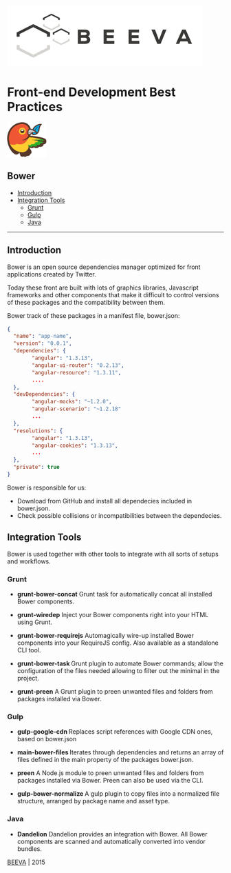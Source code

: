 ![alt text](../../../../static/horizontal-beeva-logo.png "BEEVA")


# Front-end Development Best Practices

<img src="../static/bower-logo.png" height="80px"/>

##  Bower 
* [Introduction](#introduction)
* [Integration Tools](#integration-tools)
	* [Grunt](#grunt)
	* [Gulp](#gulp)
	* [Java](#java)
 
----
## <a name='introduction'>Introduction</a>

Bower is an open source dependencies manager optimized for front applications created by Twitter.

Today these front are built with lots of graphics libraries, Javascript frameworks and other components that make it difficult to control versions of these packages and the compatibility between them.

Bower track of these packages in a manifest file, bower.json:

```json
{
  "name": "app-name",
  "version": "0.0.1",
  "dependencies": {
		"angular": "1.3.13",
		"angular-ui-router": "0.2.13",
		"angular-resource": "1.3.11",
	    ....
  },
  "devDependencies": {
	    "angular-mocks": "~1.2.0",
	    "angular-scenario": "~1.2.18"
	    ...
  },
  "resolutions": {
	    "angular": "1.3.13",
	    "angular-cookies": "1.3.13",
	    ...
  },
  "private": true
}
```
Bower is responsible for us:

 - Download from GitHub and install all dependecies included in bower.json.
 - Check possible collisions or incompatibilities between the dependecies.
 

## <a name='integration-tools'>Integration Tools</a>

Bower is used together with other tools to integrate with all sorts of setups and workflows.

### <a name='grunt'>Grunt</a>

 - <b>grunt-bower-concat</b>
	 Grunt task for automatically concat all installed Bower components.

 - <b>grunt-wiredep</b>
	 Inject your Bower components right into your HTML using Grunt.

 - <b>grunt-bower-requirejs</b>
	Automagically wire-up installed Bower components into your RequireJS config. Also available as a standalone CLI tool.

 - <b>grunt-bower-task </b>
Grunt plugin to automate Bower commands; allow the configuration of the files needed allowing to filter out the minimal in the project.

 - <b>grunt-preen</b>
A Grunt plugin to preen unwanted files and folders from packages installed via Bower.


### <a name='gulp'>Gulp</a>

 - <b>gulp-google-cdn </b>
	 Replaces script references with Google CDN ones, based on bower.json
	
 - <b>main-bower-files </b>
Iterates through dependencies and returns an array of files defined in the main property of the packages bower.json.
	 
 - <b>preen</b>
A Node.js module to preen unwanted files and folders from packages installed via Bower. Preen can also be used via the CLI.
	 
 - <b>gulp-bower-normalize </b>
A gulp plugin to copy files into a normalized file structure, arranged by package name and asset type.

### <a name='java'>Java</a>

 - <b>Dandelion</b>
Dandelion provides an integration with Bower. All Bower components are scanned and automatically converted into vendor bundles.

[BEEVA](https://www.beeva.com) | 2015
